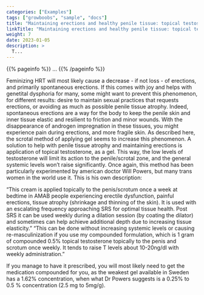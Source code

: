 ```yaml
---
categories: ["Examples"]
tags: ["growboobs", "sample", "docs"]
title: "Maintaining erections and healthy penile tissue: topical testosterone"
linkTitle: "Maintaining erections and healthy penile tissue: topical testosterone"
weight: 7
date: 2023-01-05
description: >
  T...
---
```


{{% pageinfo %}}
...
{{% /pageinfo %}}



Feminizing HRT will most likely cause a decrease - if not loss - of erections, and primarily spontaneous erections. If this comes with joy and helps with genetital dysphoria for many, some might want to prevent this phenomenon, for different results: desire to maintain sexual practices that requests erections, or avoiding as much as possible penile tissue atrophy. Indeed, spontaneous erections are a way for the body to keep the penile skin and inner tissue elastic and resilient to friction and minor wounds. With the disappearance of androgen impregnation in these tissues, you might experience pain during erections, and more fragile skin. As described here, the scrotal method of applying gel seems to increase this phenomenon. 
A solution to help with penile tissue atrophy and maintaining erections is application of topical testosterone, as a gel. This way, the low levels of testosterone will limit its action to the penile/scrotal zone, and the general systemic levels won’t raise significantly. Once again, this method has been particularly experimented by american doctor Will Powers, but many trans women in the world use it. This is his own description:

“This cream is applied topically to the penis/scrotum once a week at bedtime in AMAB people experiencing erectile dysfunction, painful erections, tissue atrophy (shrinkage and thinning of the skin). It is used with an escalating frequency approaching SRS for optimal tissue health. Post SRS it can be used weekly during a dilation session (by coating the dilator) and sometimes can help achieve additional depth due to increasing tissue elasticity.”
“This can be done without increasing systemic levels or causing re-masculinization if you use my compounded formulation, which is 1 gram of compounded 0.5% topical testosterone topically to the penis and scrotum once weekly. It tends to raise T levels about 10-20ng/dl with weekly administration.”

If you manage to have it prescribed, you will most likely need to get the medication compounded for you, as the weakest gel available in Sweden has a 1.62% concentration, when what Dr Powers suggests is a 0.25% to 0.5 % concentration (2.5 mg to 5mg/g).
